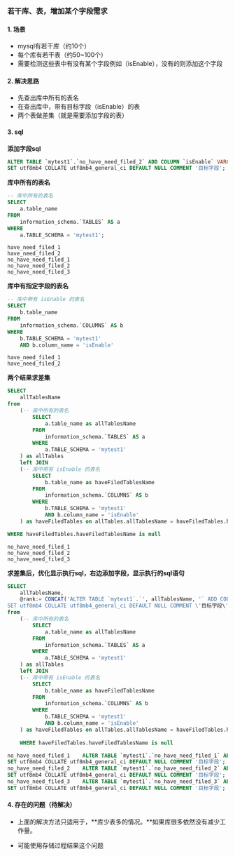 ### 若干库、表，增加某个字段需求

#### 1. 场景

- mysql有若干库（约10个）
- 每个库有若干表（约50~100个）
- 需要检测这些表中有没有某个字段例如（isEnable），没有的则添加这个字段



#### 2. 解决思路

- 先查出库中所有的表名
- 在查出库中，带有目标字段（isEnable）的表
- 两个表做差集（就是需要添加字段的表）



#### 3. sql

**添加字段sql**

```sql
ALTER TABLE `mytest1`.`no_have_need_filed_2` ADD COLUMN `isEnable` VARCHAR ( 255 ) CHARACTER 
SET utf8mb4 COLLATE utf8mb4_general_ci DEFAULT NULL COMMENT '目标字段';
```

**库中所有的表名**

```sql
-- 库中所有的表名
SELECT
	a.table_name 
FROM
	information_schema.`TABLES` AS a 
WHERE
	a.TABLE_SCHEMA = 'mytest1';
```

```
have_need_filed_1
have_need_filed_2
no_have_need_filed_1
no_have_need_filed_2
no_have_need_filed_3
```

**库中有指定字段的表名**

```sql
-- 库中带有 isEnable 的表名
SELECT
	b.table_name 
FROM
	information_schema.`COLUMNS` AS b 
WHERE
	b.TABLE_SCHEMA = 'mytest1' 
	AND b.column_name = 'isEnable'
```

```
have_need_filed_1
have_need_filed_2
```

**两个结果求差集**

```sql
SELECT 
	allTablesName 
from
	(-- 库中所有的表名
		SELECT
			a.table_name as allTablesName
		FROM
			information_schema.`TABLES` AS a 
		WHERE
			a.TABLE_SCHEMA = 'mytest1'
	) as allTables
	left JOIN
	(-- 库中带有 isEnable 的表名
		SELECT
			b.table_name as haveFiledTablesName
		FROM
			information_schema.`COLUMNS` AS b 
		WHERE
			b.TABLE_SCHEMA = 'mytest1' 
			AND b.column_name = 'isEnable'
	) as haveFiledTables on allTables.allTablesName = haveFiledTables.haveFiledTablesName

WHERE haveFiledTables.haveFiledTablesName is null
```

```
no_have_need_filed_1
no_have_need_filed_2
no_have_need_filed_3
```

**求差集后，优化显示执行sql，右边添加字段，显示执行的sql语句**

```sql
SELECT 
	allTablesName,
	@rank:= CONCAT('ALTER TABLE `mytest1`.`', allTablesName, '` ADD COLUMN `isEnable` VARCHAR ( 255 ) CHARACTER 
SET utf8mb4 COLLATE utf8mb4_general_ci DEFAULT NULL COMMENT \'目标字段\';') as `自定义显示列`
from
	(-- 库中所有的表名
		SELECT
			a.table_name as allTablesName
		FROM
			information_schema.`TABLES` AS a 
		WHERE
			a.TABLE_SCHEMA = 'mytest1'
	) as allTables
	left JOIN
	(-- 库中带有 isEnable 的表名
		SELECT
			b.table_name as haveFiledTablesName
		FROM
			information_schema.`COLUMNS` AS b 
		WHERE
			b.TABLE_SCHEMA = 'mytest1' 
			AND b.column_name = 'isEnable'
	) as haveFiledTables on allTables.allTablesName = haveFiledTables.haveFiledTablesName
		
	WHERE haveFiledTables.haveFiledTablesName is null
```

```sql
no_have_need_filed_1	ALTER TABLE `mytest1`.`no_have_need_filed_1` ADD COLUMN `isEnable` VARCHAR ( 255 ) CHARACTER 
SET utf8mb4 COLLATE utf8mb4_general_ci DEFAULT NULL COMMENT '目标字段';
no_have_need_filed_2	ALTER TABLE `mytest1`.`no_have_need_filed_2` ADD COLUMN `isEnable` VARCHAR ( 255 ) CHARACTER 
SET utf8mb4 COLLATE utf8mb4_general_ci DEFAULT NULL COMMENT '目标字段';
no_have_need_filed_3	ALTER TABLE `mytest1`.`no_have_need_filed_3` ADD COLUMN `isEnable` VARCHAR ( 255 ) CHARACTER 
SET utf8mb4 COLLATE utf8mb4_general_ci DEFAULT NULL COMMENT '目标字段';
```



#### 4. 存在的问题（待解决）

- 上面的解决方法只适用于，**库少表多的情况。**如果库很多依然没有减少工作量。

- 可能使用存储过程结果这个问题